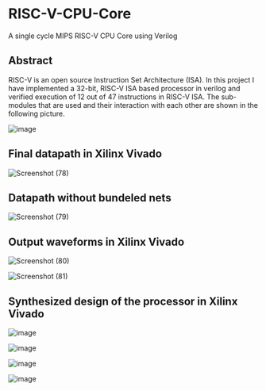 # RISC-V-CPU-Core
A single cycle MIPS RISC-V CPU Core using Verilog

## Abstract
RISC-V is an open source Instruction Set Architecture (ISA). In this project I have implemented a 32-bit, RISC-V ISA based processor in verilog and verified execution of 12 out of 47 instructions in RISC-V ISA. The sub-modules that are used and their interaction with each other are shown in the following picture.

![image](https://user-images.githubusercontent.com/92263062/187923088-dd869f01-96b9-487c-8efa-2fe1e3105941.png)

## Final datapath in Xilinx Vivado

![Screenshot (78)](https://user-images.githubusercontent.com/92263062/218331778-5caa5d43-26af-435a-b390-db5147717585.png)

## Datapath without bundeled nets

![Screenshot (79)](https://user-images.githubusercontent.com/92263062/218331831-a7b7f17e-4958-4c7a-8848-e0fb3ac1d40f.png)

## Output waveforms in Xilinx Vivado

![Screenshot (80)](https://user-images.githubusercontent.com/92263062/218332071-14bfbf8f-b7d3-4321-b199-736d8133a027.png)

![Screenshot (81)](https://user-images.githubusercontent.com/92263062/218332077-053d4ded-9998-4996-be95-e41075de027c.png)


## Synthesized design of the processor in Xilinx Vivado

![image](https://user-images.githubusercontent.com/92263062/187929419-9b8890bc-33dd-4afd-aaff-c085867ae751.png)

![image](https://user-images.githubusercontent.com/92263062/187929891-afec8364-39f8-4152-aa25-02c54ba0a0df.png)

![image](https://user-images.githubusercontent.com/92263062/187930258-147874d5-c6ea-4a83-95bf-738b783b155c.png)

![image](https://user-images.githubusercontent.com/92263062/187929667-4d2b37e0-7df4-4778-9be6-9ef71bd55cff.png)
